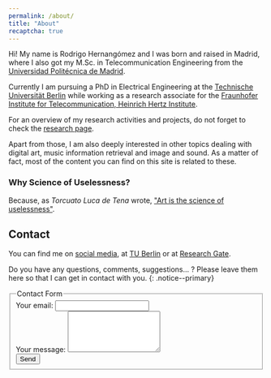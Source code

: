 ```yaml
---
permalink: /about/
title: "About"
recaptcha: true
---
```


Hi! My name is Rodrigo Hernangómez and
I was born and raised in Madrid, where I also got my M.Sc.
in Telecommunication Engineering from the
[Universidad Politécnica de Madrid](http://www.upm.es/internacional).

Currently I am pursuing a PhD in Electrical Engineering at the
[Technische Universität Berlin](https://www.tu-berlin.de/menue/home/parameter/en/)
while working as a research associate for the
[Fraunhofer Institute for Telecommunication, Heinrich Hertz Institute](https://www.hhi.fraunhofer.de/).

For an overview of my research activities and projects, do not forget to check the
[research page](../research).

Apart from those, I am also deeply interested in other topics
dealing with digital art, music information retrieval and
image and sound. As a matter of fact, most of the content you can find
on this site is related to these.

### Why Science of Uselessness?

Because, as _Torcuato Luca de Tena_ wrote,
["Art is the science of uselessness"](../science-of-uselessness).

## Contact

You can find me on
[social media](#footer),
at [TU Berlin](https://www.netit.tu-berlin.de/menue/team/extern/hernangomez/)
or at
[Research Gate](https://www.researchgate.net/profile/Rodrigo_Hernangomez).


<i class="fas fa-info-circle"></i> Do you have any questions, comments, suggestions... ? Please leave them here so that I can get in contact with you.
{: .notice--primary}

<form
  action="https://formspree.io/mrgaproo"
  method="POST"
>
  <fieldset>
  <div class="g-recaptcha" data-sitekey="{{site.reCaptcha.siteKey}}">
  </div> 
  <legend>Contact Form</legend>
  <label>
    Your email:
    <input type="text" name="_replyto">
  </label><br>
  <label>
    Your message:
    <textarea name="message" rows="5"></textarea>
  </label><br>
  <button type="submit" class="btn btn--primary">Send</button>
  </fieldset>
</form>
